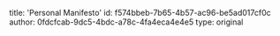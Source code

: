 title: 'Personal Manifesto'
id: f574bbeb-7b65-4b57-ac96-be5ad017cf0c
author: 0fdcfcab-9dc5-4bdc-a78c-4fa4eca4e4e5
type: original
